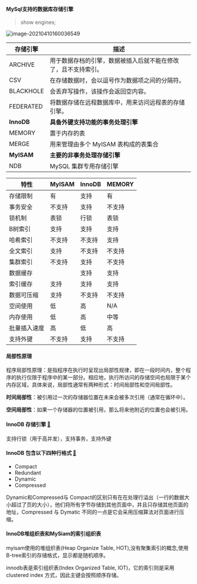#### MySql支持的数据库存储引擎

>   show engines;

![image-20210410160036549](C:\Users\chenmingxin7.360BUYAD\AppData\Roaming\Typora\typora-user-images\image-20210410160036549.png)

| 存储引擎   | 描述                                                         |
| ---------- | ------------------------------------------------------------ |
| ARCHIVE    | 用于数据存档的引擎，数据被插入后就不能在修改了，且不支持索引。 |
| CSV        | 在存储数据时，会以逗号作为数据项之间的分隔符。               |
| BLACKHOLE  | 会丢弃写操作，该操作会返回空内容。                           |
| FEDERATED  | 将数据存储在远程数据库中，用来访问远程表的存储引擎。         |
| **InnoDB** | **具备外键支持功能的事务处理引擎**                           |
| MEMORY     | 置于内存的表                                                 |
| MERGE      | 用来管理由多个 MyISAM 表构成的表集合                         |
| **MyISAM** | **主要的非事务处理存储引擎**                                 |
| NDB        | MySQL 集群专用存储引擎                                       |



| 特性         | MyISAM | InnoDB | MEMORY |
| ------------ | ------ | ------ | ------ |
| 存储限制     | 有     | 支持   | 有     |
| 事务安全     | 不支持 | 支持   | 不支持 |
| 锁机制       | 表锁   | 行锁   | 表锁   |
| B树索引      | 支持   | 支持   | 支持   |
| 哈希索引     | 不支持 | 不支持 | 支持   |
| 全文索引     | 支持   | 不支持 | 不支持 |
| 集群索引     | 不支持 | 支持   | 不支持 |
| 数据缓存     |        | 支持   | 支持   |
| 索引缓存     | 支持   | 支持   | 支持   |
| 数据可压缩   | 支持   | 不支持 | 不支持 |
| 空间使用     | 低     | 高     | N/A    |
| 内存使用     | 低     | 高     | 中等   |
| 批量插入速度 | 高     | 低     | 高     |
| 支持外键     | 不支持 | 支持   | 不支持 |





#### 局部性原理

程序局部性原理：是指程序在执行时呈现出局部性规律，即在一段时间内，整个程序的执行仅限于程序中的某一部分。相应地，执行所访问的存储空间也局限于某个内存区域，具体来说，局部性通常有两种形式：时间局部性和空间局部性。

**时间局部性**：被引用过一次的存储器位置在未来会被多次引用（通常在循环中）。

**空间局部性**：如果一个存储器的位置被引用，那么将来他附近的位置也会被引用。



#### InnoDB 存储引擎  [🔗](https://www.jianshu.com/p/d4cc0ea9d097)

支持行锁（用于高并发），支持事务，支持外键



#### InnoDB 包含以下四种行格式 [🔗](https://www.cnblogs.com/dbf-/p/11611886.html)

-   Compact
-   Redundant
-   Dynamic 
-   Compressed

Dynamic和Compressed与 Compact的区别只有在在处理行溢出（一行的数据大小超过了页的大小），他们将所有字节存储到其他页面中，并且只存储其他页面的地址，Compressed 与 Dymatic 不同的一点是它会采用压缩算法对页面进行压缩。



####  InnoDB堆组织表和MySiam的索引组织表

myisam使用的堆组织表(Heap Organize Table, HOT),没有聚集索引的概念,使用B-tree索引的存储格式，显示都是随机顺序。

innodb表是索引组织表(Index Organized Table, IOT)，它的索引则是采用 clustered index 方式，因此主键会按照顺序存储。